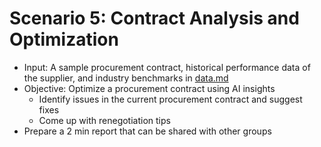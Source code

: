 # Scenario 5: Contract Analysis and Optimization
- Input: A sample procurement contract, historical performance data of the supplier, and industry benchmarks in [data.md](data.md)
- Objective: Optimize a procurement contract using AI insights
  - Identify issues in the current procurement contract and suggest fixes
  - Come up with renegotiation tips
- Prepare a 2 min report that can be shared with other groups
